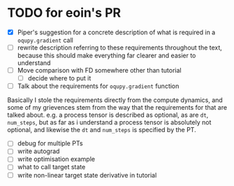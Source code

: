 # TODO for eoin's PR

- [x] Piper's suggestion for a concrete description of what is required in a `oqupy.gradient` call
- [ ] rewrite description referring to these requirements throughout the text, because this should make everything far clearer and easier to understand
- [ ] Move comparison with FD somewhere other than tutorial
    - [ ] decide where to put it
- [ ] Talk about the requirements for `oqupy.gradient` function

Basically I stole the requirements directly from the compute dynamics, and some of my grievences stem from the way that the requirements for that are talked about. e.g. a process tensor is described as optional, as are `dt`, `num_steps`, but as far as i understand a process tensor is absolutely not optional, and likewise the `dt` and `num_steps` is specified by the PT. 

- [ ] debug for multiple PTs
- [ ] write autograd
- [ ] write optimisation example
- [ ] what to call target state
- [ ] write non-linear target state derivative in tutorial